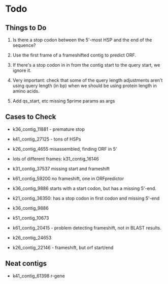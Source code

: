 # Todo

## Things to Do

1. Is there a stop codon between the 5'-most HSP and the end of the
sequence?

2. Use the first frame of a frameshifted contig to predict ORF.

3. If there's a stop codon in in from the contig start to the query start, we ignore it.

4. Very important: check that some of the query length adjustments
aren't using query length (in bp) when we should be using protein
length in amino acids.

5. Add qs_start, etc missing 5prime params as args

## Cases to Check
 - k36_contig_11881 - premature stop
 - k41_contig_27125 - tons of HSPs

 - k26_contig_4655 misassembled, finding ORF in 5'

 - lots of different frames: k31_contig_16146

 - k31_contig_37537 missing start and frameshift

 - k61_contig_59200 no frameshift, one in ORFpredictor

 - k36_contig_9886 starts with a start codon, but has a missing 5'-end.

 - k21_contig_36350: has a stop codon in first codon and missing 5'-end

 - k36_contig_9886

 - k51_contig_10673

 - k61_contig_20415 - problem detecting frameshift, not in BLAST results.

 - k26_contig_24653

 - k26_contig_22146 - frameshift, but orf start/end


## Neat contigs

 - k41_contig_61398 r-gene